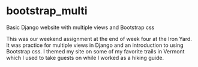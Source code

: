 # bootstrap_multi
Basic Django website with multiple views and Bootstrap css

This was our weekend assignment at the end of week four at the Iron Yard. It was practice for multiple views in Django and an introduction to using Bootstrap css. I themed my site on some of my favorite trails in Vermont which I used to take guests on while I worked as a hiking guide.
